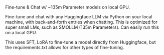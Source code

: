 Fine-tune & Chat w/ ~135m Parameter models on local GPU.

Fine-tune and chat with any Huggingface LLM via Python on your local machine, with back-and-forth entries when chatting.  This is optimized for super small LMs, such as SMOLLM (135m Parameters).
Can easily run this on a local GPU.

This uses SFT, LoRA to fine-tune a model directly from Huggingface, but the requirements.txt allows for other types of fine-tuning.
